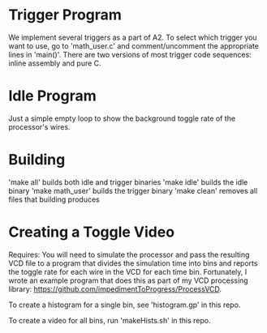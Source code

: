 # Trigger Program

We implement several triggers as a part of A2. To select which trigger you want to use, go to 'math_user.c' and comment/uncomment the appropriate lines in 'main()'. There are two versions of most trigger code sequences: inline assembly and pure C.

# Idle Program

Just a simple empty loop to show the background toggle rate of the processor's wires.

# Building

'make all' builds both idle and trigger binaries
'make idle' builds the idle binary
'make math_user' builds the trigger binary
'make clean' removes all files that building produces

# Creating a Toggle Video

Requires: You will need to simulate the processor and pass the resulting VCD file to a program that divides the simulation time into bins and reports the toggle rate for each wire in the VCD for each time bin. Fortunately, I wrote an example program that does this as part of my VCD processing library: https://github.com/impedimentToProgress/ProcessVCD.

To create a histogram for a single bin, see 'histogram.gp' in this repo.

To create a video for all bins, run 'makeHists.sh' in this repo.
